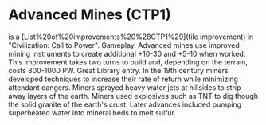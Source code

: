 # Advanced Mines (CTP1)

 is a [List%20of%20improvements%20%28CTP1%29](tile improvement) in "Civilization: Call to Power".
Gameplay.
Advanced mines use improved mining instruments to create additional +10-30 and +5-10 when worked. This improvement takes two turns to build and, depending on the terrain, costs 800-1000 PW.
Great Library entry.
In the 19th century miners developed techniques to increase their rate of return while minimizing attendant dangers. Miners sprayed heavy water jets at hillsides to strip away layers of the earth. Miners used explosives such as TNT to dig though the solid granite of the earth's crust. Later advances included pumping superheated water into mineral beds to melt sulfur.